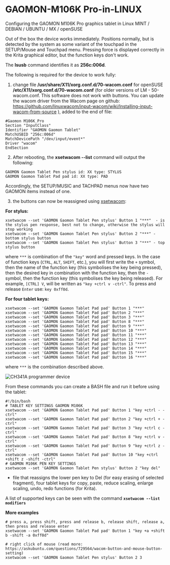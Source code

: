 # GAOMON-M106K Pro-in-LINUX
Configuring the GAOMON M106K Pro graphics tablet in Linux MINT / DEBIAN / UBUNTU / MX / openSUSE

Out of the box the device works immediately. Positions normally, but is detected by the system as some variant of the touchpad in the SETUP/Mouse and Touchpad menu. Pressing force is displayed correctly in the Krita graphical editor, but the function keys don't work.

The **lsusb** command identifies it as **256c:006d**.

The following is required for the device to work fully:

1. change file **/usr/share/X11/xorg.conf.d/70-wacom.conf** for openSUSE **/etc/X11/xorg.conf.d/70-wacom.conf** (for older versions of LM - 50-wacom.conf. This software does not work with buttons. You can update the wacom driver from the Wacom page on github: https://github.com/linuxwacom/input-wacom/wiki/Installing-input-wacom-from-source ), added to the end of file:
```
#Gaomon M106K_Pro
Section "InputClass"
Identifier "GAOMON Gaomon Tablet"
MatchUSBID "256c:006d"
MatchDevicePath "/dev/input/event*"
Driver "wacom"
EndSection
```
2. After rebooting, the **xsetwacom --list** command will output the following:
```
GAOMON Gaomon Tablet Pen stylus id: XX type: STYLUS    
GAOMON Gaomon Tablet Pad pad id: XX type: PAD 
```
Accordingly, the SETUP/MUSIC and TACHPAD menus now have two GAOMON items instead of one.

3. the buttons can now be reassigned using [xsetwacom](https://linux.die.net/man/1/xsetwacom):

**For stylus:**
```
xsetwacom --set 'GAOMON Gaomon Tablet Pen stylus' Button 1 "***"  - is the stylus pen response, best not to change, otherwise the stylus will stop working
xsetwacom --set 'GAOMON Gaomon Tablet Pen stylus' Button 2 "***" - bottom stylus button
xsetwacom --set 'GAOMON Gaomon Tablet Pen stylus' Button 3 "***" - top stylus button
```
where `***` is combination of the `"key"` word and pressed keys. In the case of function keys (`CTRL`, `ALT`, `SHIFT`, etc.), you will first write the `+` symbol, then the name of the function key (this symbolises the key being pressed), then the desired key in combination with the function key, then the `-` symbol, then the function key (this symbolises the key being released). For example, `[CTRL] V`, will be written as `"key +ctrl v -ctrl"`. To press and release `Enter` use: `key 0xff0d`.

**For four tablet keys:**
```
xsetwacom --set 'GAOMON Gaomon Tablet Pad pad' Button 1 "***"
xsetwacom --set 'GAOMON Gaomon Tablet Pad pad' Button 2 "***"
xsetwacom --set 'GAOMON Gaomon Tablet Pad pad' Button 3 "***"
xsetwacom --set 'GAOMON Gaomon Tablet Pad pad' Button 8 "***"
xsetwacom --set 'GAOMON Gaomon Tablet Pad pad' Button 9 "***"
xsetwacom --set 'GAOMON Gaomon Tablet Pad pad' Button 10 "***"
xsetwacom --set 'GAOMON Gaomon Tablet Pad pad' Button 11 "***"
xsetwacom --set 'GAOMON Gaomon Tablet Pad pad' Button 12 "***"
xsetwacom --set 'GAOMON Gaomon Tablet Pad pad' Button 13 "***"
xsetwacom --set 'GAOMON Gaomon Tablet Pad pad' Button 14 "***"
xsetwacom --set 'GAOMON Gaomon Tablet Pad pad' Button 15 "***"
xsetwacom --set 'GAOMON Gaomon Tablet Pad pad' Button 16 "***"
```
where `***` is the combination described above.

 ![CH341A programmer device](https://github.com/bigbigmdm/GAOMON-S620-in-LINUX/raw/main/gaomon_m106k_pro.png)  

From these commands you can create a BASH file and run it before using the tablet: 
```
#!/bin/bash
# TABLET KEY SETTINGS GAOMON M106K
xsetwacom --set 'GAOMON Gaomon Tablet Pad pad' Button 1 "key +ctrl - -ctrl"
xsetwacom --set 'GAOMON Gaomon Tablet Pad pad' Button 2 "key +ctrl + -ctrl"
xsetwacom --set 'GAOMON Gaomon Tablet Pad pad' Button 3 "key +ctrl c -ctrl"
xsetwacom --set 'GAOMON Gaomon Tablet Pad pad' Button 8 "key +ctrl v -ctrl"
xsetwacom --set 'GAOMON Gaomon Tablet Pad pad' Button 9 "key +ctrl z -ctrl"
xsetwacom --set 'GAOMON Gaomon Tablet Pad pad' Button 10 "key +ctrl +shift z -shift -ctrl"
# GAOMON M106K PEN KEY SETTINGS
xsetwacom --set 'GAOMON Gaomon Tablet Pen stylus' Button 2 "key del"
```
- file that reassigns the lower pen key to Del (for easy erasing of selected fragment), four tablet keys for copy, paste, reduce scaling, enlarge scaling, undo, redo functions (for Krita).

A list of supported keys can be seen with the command **`xsetwacom --list modifiers`**

**More examples**

```
# press a, press shift, press and release b, release shift, release a, then press and release enter
xsetwacom --set 'GAOMON Gaomon Tablet Pad pad' Button 1 "key +a +shift b -shift -a 0xff0d"

# right click of mouse (read more: https://askubuntu.com/questions/729564/wacom-button-and-mouse-button-setting)
xsetwacom --set 'GAOMON Gaomon Tablet Pen stylus' Button 2 3
```
